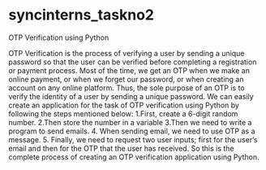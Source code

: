 # syncinterns_taskno2

OTP Verification
using Python

OTP Verification is the process of verifying a user by
sending a unique password so that the user can be
verified before completing a registration or payment
process. Most of the time, we get an OTP when we
make an online payment, or when we forget our
password, or when creating an account on any online
platform. Thus, the sole purpose of an OTP is to verify
the identity of a user by sending a unique password.
We can easily create an application for the task of OTP
verification using Python by following the steps
mentioned below:
1.First, create a 6-digit random number.
2.Then store the number in a variable
3.Then we need to write a program to send emails.
4. When sending email, we need to use OTP as a
message.
5. Finally, we need to request two user inputs; first for
the user’s email and then for the OTP that the user has
received.
So this is the complete process of creating an OTP
verification application using Python.
